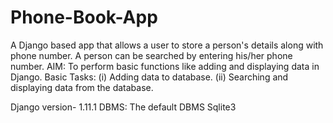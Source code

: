 # Phone-Book-App

A Django based app that allows a user to store a person's details along with phone number. A person can be searched by entering his/her phone
number.
AIM: To perform basic functions like adding and displaying data in Django.
Basic Tasks:
(i) Adding data to database.
(ii) Searching and displaying data from the database.

 Django version- 1.11.1
 DBMS: The default DBMS Sqlite3
 
